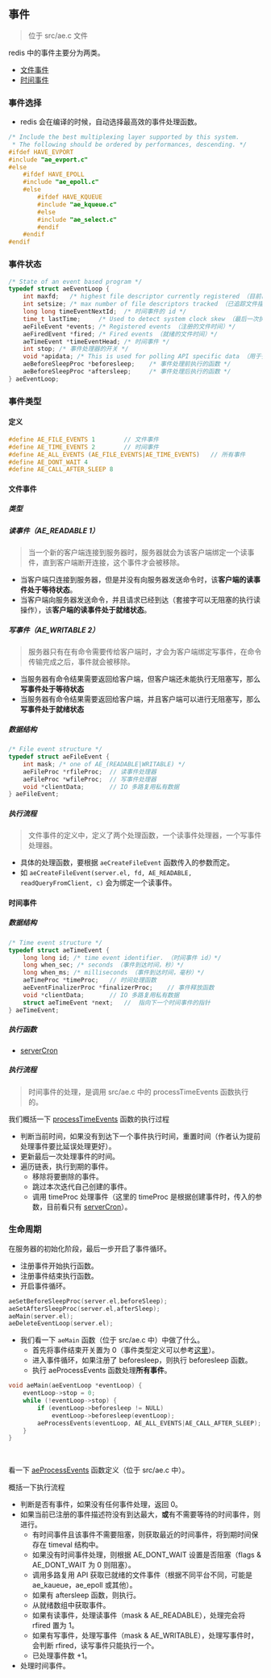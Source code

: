 ## 事件
> 位于 src/ae.c 文件

redis 中的事件主要分为两类。
* [文件事件](#文件事件)
* [时间事件](#时间事件)

### 事件选择
* redis 会在编译的时候，自动选择最高效的事件处理函数。
```c
/* Include the best multiplexing layer supported by this system.
 * The following should be ordered by performances, descending. */
#ifdef HAVE_EVPORT
#include "ae_evport.c"
#else
    #ifdef HAVE_EPOLL
    #include "ae_epoll.c"
    #else
        #ifdef HAVE_KQUEUE
        #include "ae_kqueue.c"
        #else
        #include "ae_select.c"
        #endif
    #endif
#endif
```

### 事件状态
```c
/* State of an event based program */
typedef struct aeEventLoop {
    int maxfd;   /* highest file descriptor currently registered （目前已注册最大文件描述符的数量）*/
    int setsize; /* max number of file descriptors tracked （已追踪文件描述符的最大数量）*/
    long long timeEventNextId;  /* 时间事件的 id */
    time_t lastTime;     /* Used to detect system clock skew （最后一次执行时间事件的时间）*/
    aeFileEvent *events; /* Registered events （注册的文件时间）*/
    aeFiredEvent *fired; /* Fired events （就绪的文件时间）*/
    aeTimeEvent *timeEventHead; /* 时间事件 */
    int stop; /* 事件处理器的开关 */
    void *apidata; /* This is used for polling API specific data （用于多路复用的特定数据）*/
    aeBeforeSleepProc *beforesleep;    /* 事件处理前执行的函数 */
    aeBeforeSleepProc *aftersleep;     /* 事件处理后执行的函数 */
} aeEventLoop;
```

### 事件类型
#### 定义
```c
#define AE_FILE_EVENTS 1        // 文件事件
#define AE_TIME_EVENTS 2        // 时间事件
#define AE_ALL_EVENTS (AE_FILE_EVENTS|AE_TIME_EVENTS)   // 所有事件
#define AE_DONT_WAIT 4
#define AE_CALL_AFTER_SLEEP 8
```

#### 文件事件
##### 类型

##### 读事件（AE_READABLE 1）
> 当一个新的客户端连接到服务器时，服务器就会为该客户端绑定一个读事件，直到客户端断开连接，这个事件才会被移除。
* 当客户端只连接到服务器，但是并没有向服务器发送命令时，该**客户端的读事件处于等待状态**。
* 当客户端向服务器发送命令，并且请求已经到达（套接字可以无阻塞的执行读操作），该**客户端的读事件处于就绪状态**。

##### 写事件（AE_WRITABLE 2）
> 服务器只有在有命令需要传给客户端时，才会为客户端绑定写事件，在命令传输完成之后，事件就会被移除。
* 当服务器有命令结果需要返回给客户端，但客户端还未能执行无阻塞写，那么**写事件处于等待状态**
* 当服务器有命令结果需要返回给客户端，并且客户端可以进行无阻塞写，那么**写事件处于就绪状态**

##### 数据结构
```c
/* File event structure */
typedef struct aeFileEvent {
    int mask; /* one of AE_(READABLE|WRITABLE) */
    aeFileProc *rfileProc;  // 读事件处理器
    aeFileProc *wfileProc;  // 写事件处理器
    void *clientData;       // IO 多路复用私有数据
} aeFileEvent;
```

##### 执行流程
> 文件事件的定义中，定义了两个处理函数，一个读事件处理器，一个写事件处理器。
* 具体的处理函数，要根据 `aeCreateFileEvent` 函数传入的参数而定。
* 如 `aeCreateFileEvent(server.el, fd, AE_READABLE, readQueryFromClient, c)` 会为绑定一个读事件。

#### 时间事件
##### 数据结构
```c
/* Time event structure */
typedef struct aeTimeEvent {
    long long id; /* time event identifier. （时间事件 id）*/
    long when_sec; /* seconds （事件到达时间，秒）*/
    long when_ms; /* milliseconds （事件到达时间，毫秒）*/
    aeTimeProc *timeProc;   // 时间处理函数
    aeEventFinalizerProc *finalizerProc;    // 事件释放函数
    void *clientData;       // IO 多路复用私有数据
    struct aeTimeEvent *next;   //  指向下一个时间事件的指针
} aeTimeEvent;
```

##### 执行函数
* [serverCron](./serverCron.md)

##### 执行流程
> 时间事件的处理，是调用 src/ae.c 中的 processTimeEvents 函数执行的。

我们概括一下 [processTimeEvents](../func/event/processTimeEvents.md) 函数的执行过程
* 判断当前时间，如果没有到达下一个事件执行时间，重置时间（作者认为提前处理事件要比延误处理更好）。
* 更新最后一次处理事件的时间。
* 遍历链表，执行到期的事件。
    * 移除将要删除的事件。
    * 跳过本次迭代自己创建的事件。
    * 调用 timeProc 处理事件（这里的 timeProc 是根据创建事件时，传入的参数，目前看只有 [serverCron](./serverCron.md)）。

### 生命周期
在服务器的初始化阶段，最后一步开启了事件循环。
* 注册事件开始执行函数。
* 注册事件结束执行函数。
* 开启事件循环。

```c
aeSetBeforeSleepProc(server.el,beforeSleep);
aeSetAfterSleepProc(server.el,afterSleep);
aeMain(server.el);
aeDeleteEventLoop(server.el);
```

* 我们看一下 `aeMain` 函数（位于 src/ae.c 中）中做了什么。
    * 首先将事件结束开关置为 0（事件类型定义可以参考[这里](../struct/common/aeEventLoop.md)）。
    * 进入事件循环，如果注册了 beforesleep，则执行 beforesleep 函数。
    * 执行 aeProcessEvents 函数处理**所有事件**。
```c
void aeMain(aeEventLoop *eventLoop) {
    eventLoop->stop = 0;
    while (!eventLoop->stop) {
        if (eventLoop->beforesleep != NULL)
            eventLoop->beforesleep(eventLoop);
        aeProcessEvents(eventLoop, AE_ALL_EVENTS|AE_CALL_AFTER_SLEEP);
    }
}
```
<br>

看一下 [aeProcessEvents](../func/event/aeProcessEvents.md) 函数定义（位于 src/ae.c 中）。

概括一下执行流程

* 判断是否有事件，如果没有任何事件处理，返回 0。
* 如果当前已注册的事件描述符没有到达最大，**或**有不需要等待的时间事件，则进行。
    * 有时间事件且该事件不需要阻塞，则获取最近的时间事件，将到期时间保存在 timeval 结构中。
    * 如果没有时间事件处理，则根据 AE_DONT_WAIT 设置是否阻塞（flags & AE_DONT_WAIT 为 0 则阻塞）。
    * 调用多路复用 API 获取已就绪的文件事件（根据不同平台不同，可能是 ae_kaueue，ae_epoll 或其他）。
    * 如果有 aftersleep 函数，则执行。
    * 从就绪数组中获取事件。
    * 如果有读事件，处理读事件（mask & AE_READABLE），处理完会将 rfired 置为 1。
    * 如果有写事件，处理写事件（mask & AE_WRITABLE），处理写事件时，会判断 rfired，读写事件只能执行一个。
    * 已处理事件数 +1。
* 处理时间事件。